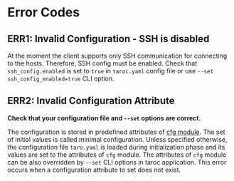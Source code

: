# Error Codes

## ERR1: Invalid Configuration - SSH is disabled
At the moment the client supports only SSH communication for connecting to the hosts. Therefore, SSH config must be enabled.
Check that `ssh_config.enabled` is set to `true` in `taroc.yaml` config file or use `--set ssh_config_enabled=true` CLI option.

## ERR2: Invalid Configuration Attribute
**Check that your configuration file and `--set` options are correct.**

The configuration is stored in predefined attributes of [cfg module](taroc/cfg.py). The set of initial values is called minimal configuration.
Unless specified otherwise, the configuration file `taro.yaml` is loaded during initialization phase and its values are set to the attributes of `cfg` module.
The attributes of `cfg` module can be also overridden by `--set` CLI options in taroc application.
This error occurs when a configuration attribute to set does not exist.
